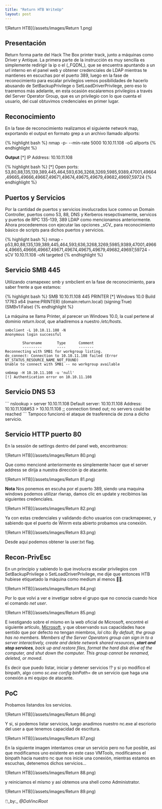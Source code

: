 ```yaml
---
title: "Return HTB WriteUp"
layout: post
---
```

![Return HTB](/assets/images/Return 1.png)


<h2>Presentación</h2>
Return forma parte del Hack The Box printer track, junto a máquinas como Driver y Antique. La primera parte de la instrucción es muy sencilla es simplemente redirigir la ip o el (_FQDN_), que se encuentra apuntando a un url interno en el panel web y obtener credenciales de LDAP mientras te mantienes en escuchas por el puerto 389, luego en la fase de reconocimiento para  escalar privilegios vemos posibilidades de hacerlo abusando de SetBackupPrivilege o SetLoadDriverPrivilege, pero eso lo traeremos más adelante, en esta ocasión escalaremos privilegios a través del Server Operator Group, que es un privilegio con lo que cuenta el usuario, del cual obtuvimos credenciales en primer lugar.

<h2>Reconocimiento</h2>

En la fase de reconocimiento realizamos el siguiente network map, exportando el output en formato grep a un archivo llamado allports:
  
{% highlight bash %}
nmap -p- --min-rate 5000 10.10.11.108 -oG allports
{% endhighlight %}

**Output** 
[*] IP Address: 10.10.11.108

{% highlight bash %}
[*] Open ports: 53,80,88,135,139,389,445,464,593,636,3268,3269,5985,9389,47001,49664,49665,49666,49667,49671,49674,49675,49679,49682,49697,59724
{% endhighlight %}

<h2>Puertos y Servicios</h2>
Por la cantidad de puertos y servicios involucrados luce comno un Domain Controller, puertos como 53, 88, DNS y Kerberos resepctivamente, servicos y puertos de RPC 135-139, 389 LDAP como mencionamos anteriormente. Ahora procederemos con ejecutar las opciones _sCV_ para reconocimiento básico de scripts para dichos puertos y servicios. 

{% highlight bash %}
nmap -p53,80,88,135,139,389,445,464,593,636,3268,3269,5985,9389,47001,49664,49665,49666,49667,49671,49674,49675,49679,49682,49697,59724 -sCV 10.10.11.108 -oN targeted
{% endhighlight %}

<h2> Servicio SMB 445 </h2>
Utilizando cramapexec smb y smbclient en la fase de reconocimiento, para saber frente a que estamos:

{% highlight bash %}
SMB    10.10.11.108    445    PRINTER    [*] Windows 10.0 Build 17763 x64 (name:PRINTER) (domain:return.local) (signing:True) (SMBv1:False)
{% endhighlight %}

La máquina se llama Printer, al parecer un Windows 10.0, la cual pertene al dominio _return.local_, que añadiremos a nuestro _/etc/hosts_.

```
smbclient -L 10.10.11.108 -N                                        
Anonymous login successful

        Sharename       Type      Comment
        ---------       ----      -------
Reconnecting with SMB1 for workgroup listing.
do_connect: Connection to 10.10.11.108 failed (Error NT_STATUS_RESOURCE_NAME_NOT_FOUND)
Unable to connect with SMB1 -- no workgroup available
```
```
smbmap -H 10.10.11.108 -u 'null'
[!] Authentication error on 10.10.11.108
```
<h2> Servicio DNS 53 </h2>
```
nslookup 
> server 10.10.11.108
Default server: 10.10.11.108
Address: 10.10.11.108#53
> 10.10.11.108
;; connection timed out; no servers could be reached
```
Tampoco funcionó el ataque de trasferencia de zona a dicho servicio.

<h2>Servicio HTTP puerto 80</h2>

En la sessión de settings dentro del panel web, encontramos:

![Return HTB](/assets/images/Return 80.png)

Que como mencioné anteriormente es simplemente hacer que el server address se dirija a nuestra dirección ip de atacante.

![Return HTB](/assets/images/Return 81.png)

**Nota** Nos ponemos en escuha por el puerto 389, siendo una maquina windows podemos utilizar rlwrap, damos clic en update y recibimos las siguientes credenciales.

![Return HTB](/assets/images/Return 82.png)

Ya con estas credenciales y validando dicho usuarios con crackmapexec, y sabiendo que el puerto de Winrm esta abierto probamos una conexión.

![Return HTB](/assets/images/Return 83.png)

Desde aquí podemos obtener la user.txt flag. 

<h2>Recon-PrivEsc </h2>

En un principio y sabiendo lo que involucra escalar privilegios con SetBackupPrivilege o SetLoadDriverPrivilege, me dije que entonces HTB hubiese etiquetado la máquina como medium al menos 💁‍♂️.

![Return HTB](/assets/images/Return 84.png)

Por lo que volvi a ver e invetigar sobre el grupo que no conocia cuando hice el comando _net user_.

![Return HTB](/assets/images/Return 85.png)

E ivestigando sobre el mismo en la web oficial de Microsoft, encontré el siguiente artículo, [Microsoft][Microsoft], y que observando sus capacidades hace sentido que por defecto no tengan miembros, _lol_ cito: _By default, the group has no members. Members of the Server Operators group can sign in to a server interactively, create and delete network shared resources, **start and stop services**, back up and restore files, format the hard disk drive of the computer, and shut down the computer. This group cannot be renamed, deleted, or moved_.

Es decir que puedo listar, iniciar y detener servicios !? y si yo modifico el binpath, algo como _sc.exe config <service name> binPath= <binary path>_ de un servicio que haga una conexión a mi equipo de atacante.
  
<h2> PoC </h2>
Probamos listandos los servicios.
  
![Return HTB](/assets/images/Return 86.png)
  
Y si, si podemos listar servicios, luego anadimos nuestro nc.exe al escriorio del user a que tenemos capacidad de escritura.
  
![Return HTB](/assets/images/Return 87.png) 
  
En la siguiente imagen intentamos crear un servicio pero no fue posible, asi que modificamos uno existente en este caso VMTools, modificamos el binpath hacia nuestro nc que nos inicie una conexión, mientras estamos en escuchas, detenemos dichos servicios...
 
![Return HTB](/assets/images/Return 88.png) 
  
y reiniciamos el mismo y así obtemos una shell como Administrator. 
 
![Return HTB](/assets/images/Return 89.png)   
 
🖱️_by:_ *@DaVinciRoot*

[Microsoft]: [https://docs.microsoft.com/en-us/openspecs/windows_protocols/ms-gppref/2c15cbf0](https://docs.microsoft.com/en-us/windows/security/identity-protection/access-control/active-directory-security-groups#bkmk-serveroperators)

